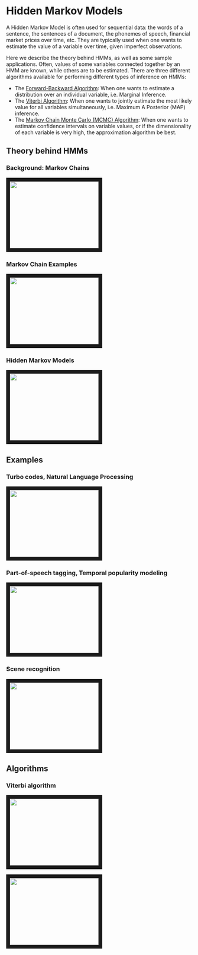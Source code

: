 # Hidden Markov Models

A Hidden Markov Model is often used for sequential data: the words of a sentence, the sentences of a document, the phonemes of speech, financial market prices over time, etc. They are typically used when one wants to estimate the value of a variable over time, given  imperfect observations. 

Here we describe the theory behind HMMs, as well as some sample applications. Often, values of some variables connected together by an HMM are known, while others are to be estimated.  There are  three different algorithms available for performing different types of inference on HMMs:

* The [Forward-Backward Algorithm](https://github.com/hpcanalytics/Hidden-Markov-Model/tree/master/algorithm.forward-backward): When one wants to estimate a distribution over an individual variable, i.e. Marginal Inference. 
* The [Viterbi Algorithm](https://github.com/hpcanalytics/Hidden-Markov-Model/tree/master/algorithm.viterbi): When one wants to jointly estimate the most likely value for all variables simultaneously, i.e. Maximum A Posterior (MAP) inference.  
* The [Markov Chain Monte Carlo (MCMC) Algorithm](https://github.com/hpcanalytics/Hidden-Markov-Model/tree/master/algorithm.mcmc): When one wants to estimate confidence intervals on variable values, or if the dimensionality of each variable is very high, the approximation algorithm be best.

## Theory behind HMMs

### Background: Markov Chains
<a href="http://www.youtube.com/watch?feature=player_embedded&v=kpz28cggDy8
" target="_blank"><img src="http://img.youtube.com/vi/kpz28cggDy8/0.jpg" 
width="240" height="180" border="10" /></a>

### Markov Chain Examples
<a href="http://www.youtube.com/watch?feature=player_embedded&v=IIXR1-iDHNU
" target="_blank"><img src="http://img.youtube.com/vi/IIXR1-iDHNU/0.jpg" 
width="240" height="180" border="10" /></a>

### Hidden Markov Models
<a href="http://www.youtube.com/watch?feature=player_embedded&v=oGqp_fAv5S8
" target="_blank"><img src="http://img.youtube.com/vi/oGqp_fAv5S8/0.jpg" 
width="240" height="180" border="10" /></a>



## Examples

### Turbo codes, Natural Language Processing
<a href="http://www.youtube.com/watch?feature=player_embedded&v=WSrIjkOtg7g" target="_blank"><img src="http://img.youtube.com/vi/WSrIjkOtg7g/0.jpg" 
width="240" height="180" border="10" /></a>


### Part-of-speech tagging, Temporal popularity modeling
<a href="http://www.youtube.com/watch?feature=player_embedded&v=qeVbSsx67ps" target="_blank"><img src="http://img.youtube.com/vi/qeVbSsx67ps/0.jpg" 
width="240" height="180" border="10" /></a>


### Scene recognition
<a href="http://www.youtube.com/watch?feature=player_embedded&v=u-8J2uEMeyM" target="_blank"><img src="http://img.youtube.com/vi/u-8J2uEMeyM/0.jpg" 
width="240" height="180" border="10" /></a>



## Algorithms

### Viterbi algorithm



<a href="http://www.youtube.com/watch?feature=player_embedded&v=aRyxZde7VxE" target="_blank"><img src="http://img.youtube.com/vi/aRyxZde7VxE/0.jpg" 
width="240" height="180" border="10" /></a>

<a href="http://www.youtube.com/watch?feature=player_embedded&v=Igd1731a7Ak" target="_blank"><img src="http://img.youtube.com/vi/Igd1731a7Ak/0.jpg" 
width="240" height="180" border="10" /></a>








